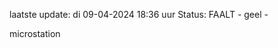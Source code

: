 laatste update: 
di 09-04-2024 18:36   uur 
Status: FAALT - geel - 
<div class="service Y">microstation</div>